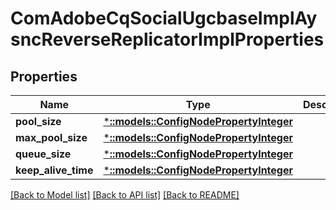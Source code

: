 # ComAdobeCqSocialUgcbaseImplAysncReverseReplicatorImplProperties

## Properties
Name | Type | Description | Notes
------------ | ------------- | ------------- | -------------
**pool_size** | [***::models::ConfigNodePropertyInteger**](configNodePropertyInteger.md) |  | [optional] 
**max_pool_size** | [***::models::ConfigNodePropertyInteger**](configNodePropertyInteger.md) |  | [optional] 
**queue_size** | [***::models::ConfigNodePropertyInteger**](configNodePropertyInteger.md) |  | [optional] 
**keep_alive_time** | [***::models::ConfigNodePropertyInteger**](configNodePropertyInteger.md) |  | [optional] 

[[Back to Model list]](../README.md#documentation-for-models) [[Back to API list]](../README.md#documentation-for-api-endpoints) [[Back to README]](../README.md)


